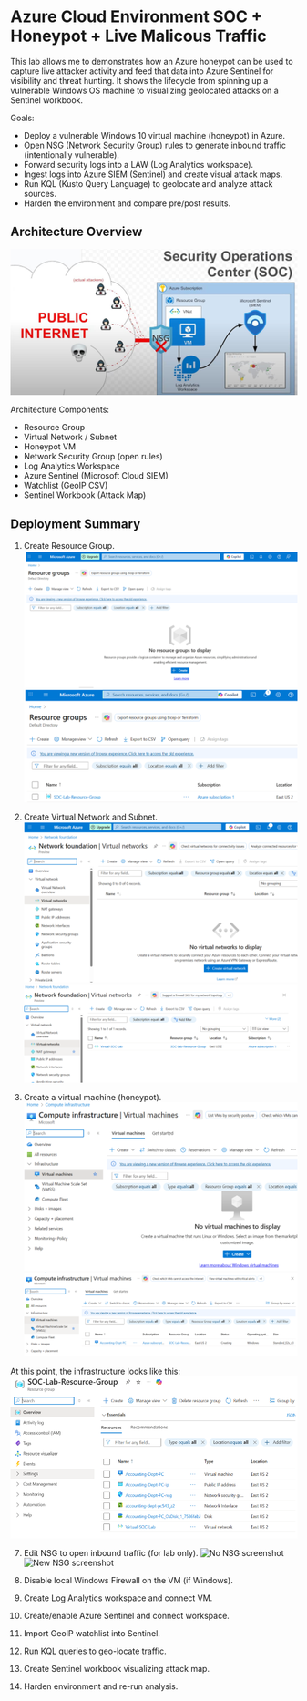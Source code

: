 # Azure Cloud Environment SOC + Honeypot + Live Malicous Traffic
This lab allows me to demonstrates how an Azure honeypot can be used to capture live attacker activity and feed that data into Azure Sentinel for visibility and threat hunting. It shows the lifecycle from spinning up a vulnerable Windows OS machine to visualizing geolocated attacks on a Sentinel workbook.

Goals:
- Deploy a vulnerable Windows 10 virtual machine (honeypot) in Azure.
- Open NSG (Network Security Group) rules to generate inbound traffic (intentionally vulnerable).
- Forward security logs into a LAW (Log Analytics workspace).
- Ingest logs into Azure SIEM (Sentinel) and create visual attack maps.
- Run KQL (Kusto Query Language) to geolocate and analyze attack sources.
- Harden the environment and compare pre/post results.

## Architecture Overview
![Architecture Screenshot](images/Architecture.PNG)

Architecture Components:
- Resource Group
- Virtual Network / Subnet
- Honeypot VM
- Network Security Group (open rules)
- Log Analytics Workspace
- Azure Sentinel (Microsoft Cloud SIEM)
- Watchlist (GeoIP CSV)
- Sentinel Workbook (Attack Map)

## Deployment Summary
1. Create Resource Group.
![No resource group Screenshot](images/Resourcegroup1.png)
![New resource group screenshot](images/Resourcegroup2.png)

3. Create Virtual Network and Subnet.
![No network screenshot](images/Nonetwork.PNG)
![New network screenshot](images/Newnetwork.PNG)

5. Create a virtual machine (honeypot).
![No VM screenshot](images/VM1.PNG)
![New VM screenshot](images/VM2.PNG)

At this point, the infrastructure looks like this:
![New infrastructure screenshot](images/Infrastructure.PNG)

7. Edit NSG to open inbound traffic (for lab only).
![No NSG screenshot]()
![New NSG screenshot]()

8. Disable local Windows Firewall on the VM (if Windows).

9. Create Log Analytics workspace and connect VM.

10. Create/enable Azure Sentinel and connect workspace.

11. Import GeoIP watchlist into Sentinel.

12. Run KQL queries to geo-locate traffic.

13. Create Sentinel workbook visualizing attack map.

14. Harden environment and re-run analysis.
